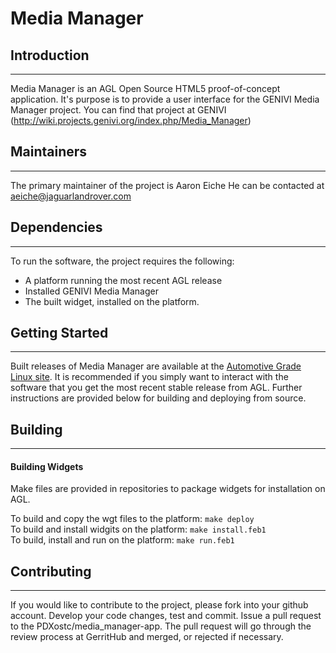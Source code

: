 # Media Manager

## Introduction
---
Media Manager is an AGL Open Source HTML5 proof-of-concept application. It's purpose is to provide a user interface for the GENIVI Media Manager project. You can find that project at GENIVI (http://wiki.projects.genivi.org/index.php/Media_Manager)

## Maintainers
---
The primary maintainer of the project is Aaron Eiche
He can be contacted at aeiche@jaguarlandrover.com

## Dependencies
---
To run the software, the project requires the following:
* A platform running the most recent AGL release
* Installed GENIVI Media Manager
* The built widget, installed on the platform.

## Getting Started
---
Built releases of Media Manager are available at the [Automotive Grade Linux site](https://www.automotivelinux.org/software/). It is recommended if you simply want to interact with the software that you get the most recent stable release from AGL. Further instructions are provided below for building and deploying from source.

## Building
---
#### Building Widgets
Make files are provided in repositories to package widgets for installation on AGL. 

To build and copy the wgt files to the platform: `make deploy`  
To build and install widgits on the platform: `make install.feb1`  
To build, install and run on the platform: `make run.feb1`

## Contributing
------------
If you would like to contribute to the project, please fork into your github account. Develop your code changes, test and commit. Issue a pull request to the PDXostc/media_manager-app. The pull request will go through the review process at GerritHub and merged, or rejected if necessary.